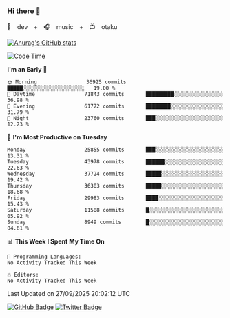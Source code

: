 ### Hi there 👋

🚀　dev　+　🎧　music　+　📺　otaku


[![Anurag's GitHub stats](https://github-readme-stats.vercel.app/api?username=koheitasaka&count_private=true&show_icons=true&theme=monokai)](https://github.com/koheitasaka/github-readme-stats)

<!--START_SECTION:waka-->
![Code Time](http://img.shields.io/badge/Code%20Time-1%2C161%20hrs%2023%20mins-blue)

**I'm an Early 🐤** 

```text
🌞 Morning                36925 commits       █████░░░░░░░░░░░░░░░░░░░░   19.00 % 
🌆 Daytime                71843 commits       █████████░░░░░░░░░░░░░░░░   36.98 % 
🌃 Evening                61772 commits       ████████░░░░░░░░░░░░░░░░░   31.79 % 
🌙 Night                  23760 commits       ███░░░░░░░░░░░░░░░░░░░░░░   12.23 % 
```
📅 **I'm Most Productive on Tuesday** 

```text
Monday                   25855 commits       ███░░░░░░░░░░░░░░░░░░░░░░   13.31 % 
Tuesday                  43978 commits       ██████░░░░░░░░░░░░░░░░░░░   22.63 % 
Wednesday                37724 commits       █████░░░░░░░░░░░░░░░░░░░░   19.42 % 
Thursday                 36303 commits       █████░░░░░░░░░░░░░░░░░░░░   18.68 % 
Friday                   29983 commits       ████░░░░░░░░░░░░░░░░░░░░░   15.43 % 
Saturday                 11508 commits       █░░░░░░░░░░░░░░░░░░░░░░░░   05.92 % 
Sunday                   8949 commits        █░░░░░░░░░░░░░░░░░░░░░░░░   04.61 % 
```


📊 **This Week I Spent My Time On** 

```text
💬 Programming Languages: 
No Activity Tracked This Week

🔥 Editors: 
No Activity Tracked This Week
```


 Last Updated on 27/09/2025 20:02:12 UTC
<!--END_SECTION:waka-->

[![GitHub Badge](https://img.shields.io/badge/GitHub-100000?style=for-the-badge&logo=github&logoColor=white)](https://github.com/koheitasaka)
[![Twitter Badge](https://img.shields.io/badge/Twitter-1DA1F2?style=for-the-badge&logo=twitter&logoColor=white)](https://twitter.com/sleep_asleep_)
